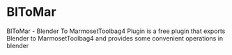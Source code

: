 # BlToMar
BlToMar - Blender To MarmosetToolbag4 Plugin is a free plugin that exports Blender to MarmosetToolbag4 and provides some convenient operations in blender
